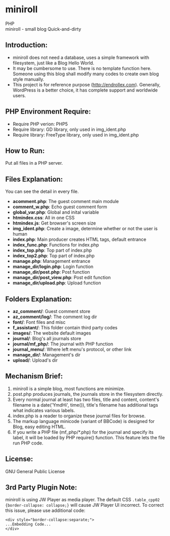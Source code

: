 miniroll
========
PHP  
miniroll - small blog Quick-and-dirty

Introduction:
-------------
* miniroll does not need a database, uses a simple framework with filesystem,
  just like a Blog Hello World.
* It may be cumbersome to use. There is no template function here.
  Someone using this blog shall modify many codes to create own blog style manually.
* This project is for reference purpose (http://endrollex.com).
  Generally, WordPress is a better choice, it has complete support and worldwide users.

PHP Environment Require:
------------------------
* Require PHP verion: PHP5
* Require library: GD library, only used in img_ident.php
* Require library: FreeType library, only used in img_ident.php

How to Run:
-----------
Put all files in a PHP server.

Files Explanation:
------------------
You can see the detail in every file.

* **acomment.php**: The guest comment main module
* **comment_w.php**: Echo guest comment form
* **global_var.php**: Global and inital variable
* **htmindex.css**: All in one CSS
* **htmindex.js**: Get browser's screen size
* **img_ident.php**: Create a image, determine whether or not the user is human
* **index.php**: Main producer creates HTML tags, default entrance
* **index_func.php**: Functions for index.php
* **index_top.php**: Top part of index.php
* **index_top2.php**: Top part of index.php
* **manage.php**: Management entrance
* **manage_dir/login.php**: Login function
* **manage_dir/post.php**: Post function
* **manage_dir/post_view.php**: Post edit function
* **manage_dir/upload.php**: Upload function

Folders Explanation:
--------------------
* **az_comment/**: Guest comment store
* **az_comment/log/**: The comment log dir
* **font/**: Font files and misc
* **f_assistant/**: This folder contain third party codes
* **images/**: The website default images
* **journal/**: Blog's all journals store
* **journal/mf_php/**: The journal with PHP function
* **journal_menu/**: Where left menu's protocol, or other link
* **manage_dir/**: Management's dir
* **upload/**: Upload's dir

Mechanism Brief:
----------------
1. miniroll is a simple blog, most functions are minimize.
2. post.php produces journals, the journals store in the filesystem directly.
3. Every normal journal at least has two files, title and content, content's filename is a date('YmdHi', time()),
   title's filename has additional tags what indicates various labels.
4. index.php is a reader to organize these journal files for browse.
5. The markup language minicode (variant of BBCode) is designed for Blog, easy editing HTML.
6. If you write a PHP file (mf_php/*.php) for the journal and specify its label,
   it will be loaded by PHP require() function.
   This feature lets the file run PHP code.

License:
----------------------
GNU General Public License

3rd Party Plugin Note:
----------------------
miniroll is using JW Player as media player.
The default CSS `.table_cpp02 {border-collapse: collapse;}` will cause JW Player UI incorrect.
To correct this issue, please use additional code:

	<div style="border-collapse:separate;">
	...Embedding Code...
	</div>
